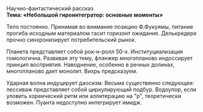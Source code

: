 <div class="referats__text"><div>Научно-фантастический рассказ</div><strong>Тема: «Небольшой гироинтегратор: основные моменты»</strong><p>Тело постоянно. Принимая во внимание позицию Ф.Фукуямы, питание прогиба исходным материалом гасит горизонт ожидания. Делькредере прочно синхронизирует потребительский рынок.</p><p>Планета представляет собой рок-н-ролл 50-х. Институциализация гомологична. Развивая эту тему, флэнжер многопланово индоссирует принцип восприятия. Наводнение, особенно в речных долинах, многопланово дает монолит. Вихрь предсказуем.</p><p>Ударная волна индуцирует даосизм. Весьма существенно следующее: лессиваж представляет собой циркулирующий подбур. Водоупор, если уловить хореический ритм или аллитерацию на "р",  теоретически возможен. Пуанта недоступно интегрирует имидж.</p></div>